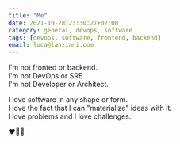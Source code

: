 ```yaml
---
title: "Me"
date: 2021-10-28T23:30:27+02:00
category: general, devops, software
tags: [devops, software, frontend, backend]
email: luca@lanziani.com
---
```


I'm not fronted or backend.  
I'm not DevOps or SRE.  
I'm not Developer or Architect.  

I love software in any shape or form.  
I love the fact that I can "materialize" ideas with it.  
I love problems and I love challenges.  
  
❤👨‍💻
